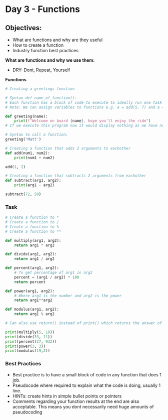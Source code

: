 # Day 3 - Functions
## Objectives:
- What are functions and why are they useful
- How to create a function
- Industry function best practices

**What are functions and why we use them:**
- DRY: Dont, Repeat, Yourself

**Functions**
```python
# Creating a greetings function

# Syntax def name_of_function():
# Each function has a block of code to execute to ideally run one task
# Note: We can assign variables to functions e.g. a = add(5, 7) and a = 12 forever more

def greeting(name):
    print(f"Welcome on board {name}, hope you'll enjoy the ride")
# If we execute this program now it would display nothing as we have not called this function

# Syntax to call a function:
greeting('Matt')

# Creating a function that adds 2 arguments to eachother
def add(num1, num2):
    print(num1 + num2)

add(1, 2)

# Creating a function that subtracts 2 arguments from eachother
def subtract(arg1, arg2):
    print(arg1 - arg2)

subtract(72, 50)

```
### Task
```python
# Create a function to *
# Create a function to /
# Create a function to %
# Create a function to **

def multiply(arg1, arg2):
    return arg1 * arg2

def divide(arg1, arg2):
    return arg1 / arg2

def percent(arg1, arg2):
    # To get percentage of arg1 in arg2
    percent = (arg1 / arg2) * 100
    return percent

def power(arg1, arg2):
    # Where arg1 is the number and arg2 is the power
    return arg1**arg2

def modulus(arg1, arg2):
    return arg1 % arg2

# Can also use return() instead of print() which returns the answer of the function

print(multiply(5, 10))
print(divide(33, 11))
print(percent(27, 932))
print(power(3, 3))
print(modulus(19,2))
```

### Best Practices
- Best practice is to have a small block
of code in any function that does 1 job.
- Pseudocode where required to explain
what the code is doing, usually 1 line.
- HINTs: create hints in simple bullet 
points or pointers
- Comments regarding your function results
at the end are also acceptable. This means
you dont necessarily need huge amounts
of pseudocoding